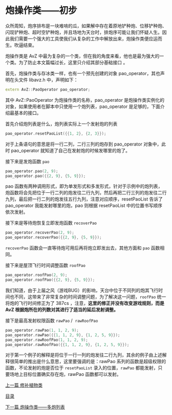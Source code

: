 <!--
 * @Coding: utf-8
 * @Author: vector-wlc
 * @Date: 2021-09-25 17:15:45
 * @Description: 
-->

# 炮操作类——初步

众所周知，炮序排布是一块难啃的瓜，如果解中存在着原地铲种炮、位移铲种炮、闪现铲种炮、超时空铲种炮，并且场地为天台时，排炮序可能让我们怀疑人生。因此我们需要一个强大的工具使我们从复杂的工作中解放出来，炮操作类便应运而生。吹逼结束。

炮操作类是 AvZ 中最为复杂的一个类，但在我的角度来看，他也是最为强大的一个类。为了防止本文篇幅过长，这里只介绍其部分基础接口 。

首先，炮操作类与存冰类一样，也有一个预先创建的对象 pao_operator，其也声明在头文件 libavz.h 中，声明如下：
```C++
extern AvZ::PaoOperator pao_operator; 
```

其中 AvZ::PaoOperator 为炮操作类的名称，pao_operator 是炮操作类实例化的对象，如果使用者在脚本中只使用一个炮列表，pao_operator 是足够的，下面介绍最基本的接口。


首先介绍炮列表是什么，炮列表实际上一个发射炮的列表
```C++
pao_operator.resetPaoList({{1, 2}, {2, 3}});
```
对于上条语句的意思是将一行二列，二行三列的炮存到 pao_operator 对象中，此时 pao_operator 就知道了自己在发射炮的时候发哪里的炮了。

接下来是发炮函数 `pao`
```C++
pao_operator.pao(2, 9);
pao_operator.pao({{2, 9}, {5, 9}});
```

pao 函数有两种调用形式，即为单发形式和多发形式，针对于示例中的炮列表，炮函数将会先把位于一行二列的炮发往二行九列，然后再把二行三列的炮发往二行九列，最后把一行二列的炮发往五行九列，注意对应顺序，resetPaoList 告诉了 pao_operator 我能发射哪里的炮，pao 则根据 resetPaoList 中的位置书写顺序依次发射。

接下来是等待炮恢复立即发炮函数 `recoverPao`
```C++
pao_operator.recoverPao(2, 9);
pao_operator.recoverPao({{2, 9}, {5, 9}});
```

`recoverPao` 函数会一直等待炮可用后再将炮立即发出去，其他方面和 `pao` 函数相同。

接下来是屋顶飞行时间调整函数 `roofPao`
```C++
pao_operator.roofPao(2, 9);
pao_operator.roofPao({{2, 9}, {5, 9}});
```


我们知道，由于上届之风（游戏BUG）的影响，天台中位于不同列的炮其飞行时间也不同，这带来了非常复杂的时间调整问题，为了解决这一问题，`roofPao` 统一将炮的飞行时间修正为了 387cs ，注意，**这里的修正并没有改变游戏规则，而是 AvZ 根据炮所在的列数对其进行了适当的延后发射调整。**

接下是最高发射权限函数 `rawPao` /  `rawRoofPao`
```C++
pao_operator.rawPao(1, 1, 2, 9);
pao_operator.rawPao({{1, 1, 2, 9}, {1, 2, 5, 9}});
pao_operator.rawRoofPao(1, 1, 2, 9);
pao_operator.rawRoofPao({{1, 1, 2, 9}, {1, 2, 5, 9}});
```

对于第一个例子的解释是将位于一行一列的炮发往二行九列，其余的例子由上述解释很简单的推出是什么意思，这里要强调的是：rawPao 系列的函数是超级权限的函数，不论发射的炮是否位于 `resetPaoList` 录入的位置，`rawPao` 都能发射，只要场地上目标位置确实存在炮，rawPao 函数都可以发射。 

[上一篇 修补植物类](./plant_fixer.md)

[目录](../catalogue.md)

[下一篇 炮操作类——多炮列表](./pao_operator_2.md)